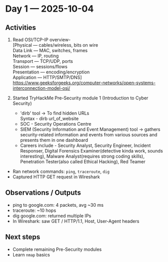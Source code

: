 # Day 1 — 2025-10-04

## Activities
1. Read OSI/TCP-IP overview-  
   [Physical — cables/wireless, bits on wire  
   Data Link — MAC, switches, frames  
   Network — IP, routing  
   Transport — TCP/UDP, ports  
   Session — sessions/flows  
   Presentation — encoding/encryption  
   Application — HTTP/SMTP/DNS]  
https://www.geeksforgeeks.org/computer-networks/open-systems-interconnection-model-osi/
  
2. Started TryHackMe Pre-Security module 1 (Introduction to Cyber Security)  
   - 'dirb' tool -> To find hidden URLs  
     Syntax - dirb url_of_website
   - SOC - Security Operations Centre
   - SIEM (Security Information and Event Management) tool -> gathers security-related information and events from various sources and presents them in one dashboard
   - Careers include - Security Analyst, Security Engineer, Incident Responser, Digital Forensics Examiner(detective kinda work, sounds interesting), Malware Analyst(requires strong coding skills), Penetration Tester(also called Ethical Hacking), Red Teamer      
     


- Ran network commands: `ping`, `traceroute`, `dig`  
- Captured HTTP GET request in Wireshark  

## Observations / Outputs
- ping to google.com: 4 packets, avg ~30 ms  
- traceroute: ~10 hops  
- dig google.com: returned multiple IPs  
- In Wireshark: saw GET / HTTP/1.1, Host, User-Agent headers  

## Next steps
- Complete remaining Pre-Security modules  
- Learn `nmap` basics
